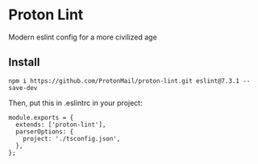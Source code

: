 # Proton Lint

Modern eslint config for a more civilized age

## Install

```
npm i https://github.com/ProtonMail/proton-lint.git eslint@7.3.1 --save-dev
```

Then, put this in .eslintrc in your project:

```
module.exports = {
  extends: ['proton-lint'],
  parserOptions: {
    project: './tsconfig.json',
  },
};
```

